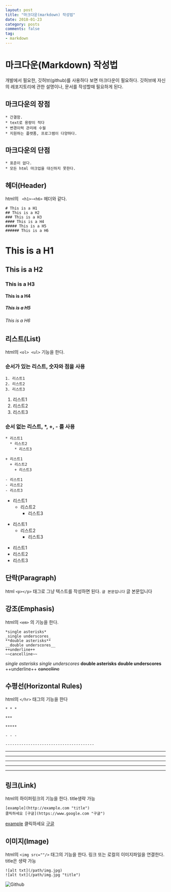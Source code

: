 ```yaml
---
layout: post
title: "마크다운(markdown) 작성법"
date: 2018-01-23
category: posts
comments: false
tag:
- markdown
---
```


# 마크다운(Markdown) 작성법
개발에서 필요한, 깃허브(github)를 사용하다 보면 마크다운이 필요하다.
깃허브에 자신의 레포지토리에 관한 설명이나, 문서를 작성할때 필요하게 된다.


## 마크다운의 장점
	* 간결함.
	* text로 용량이 적다
	* 변경이력 관리에 수월
	* 지원하는 플랫폼, 프로그램이 다양하다.


## 마크다운의 단점
	* 표준이 없다.
	* 모든 html 마크업을 대신하지 못한다.


## 헤더(Header)
html의	``` <h1>~<h6>``` 헤더와 같다.
```
# This is a H1
## This is a H2
### This is a H3
#### This is a H4
##### This is a H5
###### This is a H6
```
# This is a H1
## This is a H2
### This is a H3
#### This is a H4
##### This is a H5
###### This is a H6


## 리스트(List)
html의 ```<ol> <ul>``` 기능을 한다.
### 순서가 있는 리스트, 숫자와 점을 사용
```
1. 리스트1
2. 리스트2
3. 리스트3
```
1. 리스트1
2. 리스트2
3. 리스트3


### 순서 없는 리스트, *, +, - 를 사용
```
* 리스트1
  * 리스트2
    * 리스트3

+ 리스트1
  + 리스트2
    + 리스트3

- 리스트1
- 리스트2
- 리스트3
```
* 리스트1
  * 리스트2
    * 리스트3

+ 리스트1
  + 리스트2
    + 리스트3

- 리스트1
- 리스트2
- 리스트3

## 단락(Paragraph)
html ```<p></p>``` 태그로 그냥 텍스트를 작성하면 된다.
``` 글 본문입니다 ```
글 본문입니다


## 강조(Emphasis)
html의 ```<em>``` 의 기능을 한다.
```
*single asterisks*
_single underscores_
**double asterisks**
__double underscores__
++underline++
~~cancelline~~
```
*single asterisks*
_single underscores_
**double asterisks**
__double underscores__
++underline++
~~cancelline~~


## 수평선(Horizontal Rules)
html의 ```</hr>```  태그의 기능을 한다
```
* * *

***

*****

- - -

---------------------------------------
```
* * *
***
*****
- - -

-----------------------------------


## 링크(Link)
html의 하이퍼링크의 기능을 한다. title생략 가능
```
[example](http://example.com "title")
클릭하세요 [구글](https://www.google.com "구글")
```
[example](http://example.com "title")
클릭하세요 [구글](https://www.google.com "구글")


## 이미지(Image)

html의 ```<img src=""/>``` 태그의 기능을 한다.
링크 또는 로컬의 이미지파일을 연결한다. title은 생략 가능

```
![alt txt](/path/img.jpg)
![alt txt](/path/img.jpg "title") 

```

![Github](https://assets-cdn.github.com/images/modules/open_graph/github-octocat.png)
